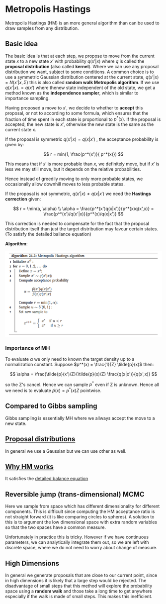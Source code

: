 # Metropolis Hastings

Metropolis Hastings (HM) is an more general algorithm than can be used to draw samples from any distribution.

## Basic idea

The basic idea is that at each step, we propose to move from the current state $x$ to a new state $x'$ with probability $q(x'|x)$ where $q$ is called the **proposal distribution** (also called **kernel**). Where we can use any proposal distribution we want, subject to some conditions. A common choice is to use a symmetric Gaussian distribution centered at the current state, $q(x'|x) = N(x'|x, \Sigma)$ this is also called **random walk Metropolis algorithm**. If we use $q(x'|x).= q(x')$ where thenew state independent of the old state,  we get a method known as the **independence sampler**, which is similar to importance sampling.

Having proposed a move to $x'$, we decide to whether to **accept** this proposal, or not to according to some formula, which ensures that the fraction of time spent in each state is proportional to $p^*(x)$. If the proposal is accepted, the new state is $x'$, otherwise the new state is the same as the current state x. 

If the proposal is symmetric $q(x'|x) = q(x|x')$ , the acceptance probability is given by:

$$ r = min(1, \frac{p^*(x')}{ p^*(x)}) $$

This means that if $x'$ is more probable than $x$, we definitely move, but if $x'$ is less we may still move, but it depends on the relative probabilities. 

Hence instead of greedily moving to only more probable states, we occasionally allow downhill moves to less probable states. 

If the proposal is not symmetric, $q(x'|x) \ne q(x|x')$ we need the **Hastings correction** given:

$$
r = \min(a, \alpha) \\
\alpha = \frac{p^*(x')q(x|x')}{p^*(x)q(x',x)} = \frac{p^*(x')/q(x'|x)}{p^*(x)/q(x|x')}
$$

This correction is needed to compensate for the fact that the proposal distribution itself than just the target distribution may favour certain states. (To satisfy the detailed ballance equation)

**Algorithm**:

![](../.images/machine_learning/metropolis_hastings_algo.png)

### Importance of MH

To evaluate $\alpha$ we only need to known the target density up to a normalization constant. Suppose $p^*(x) = \frac{1}{Z} \tilde{p}(x)$ then:

$$
\alpha = \frac{\tilde{p}(x')/Z}{\tilde{p}(x)/Z} \frac{q(x|x')}{q(x',x)}
$$

so the Z's cancel. Hence we can sample $p^*$ even if Z is unknown. Hence all we need is to evaluate $\tilde{p}(x) = p^*(x)Z$ pointwise. 

## Compared to Gibbs sampling
Gibbs sampling is essentially MH where we allways accept the move to a new state.


## [Proposal distributions](metropolis_hastings_proposal_distribution.md)
In general we use a Gaussian but we can use other as well.

## [Why HM works](why_metropolis_hastings_works.md)
It satisfies the [detailed balance equation](stationary_distrion.md)

## Reversible jump (trans-dimensional) MCMC
Here we sample from space which has different dimensionality for different components. This is difficult since computing the HM acceptance ratio is not straight forward (it is like comparing circles to spheres). A solution to this is to argument the low dimensional space with extra random variables so that the two spaces have a common measure. 

Unfortunately in practice this is tricky. However if we have continuous parameters, we can analytically integrate them out, so we are left with discrete space, where we do not need to worry about change of measure. 

## High Dimensions

In general we generate proposals that are close to our current point, since in high dimensions it is likely that a large step would be rejected. The disadvantage of small steps that this method will explore the probability space using a **random walk** and those take a long time to get anywhere especially if the walk is made of small steps. This makes this inefficient.
